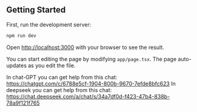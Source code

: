 ## Getting Started

First, run the development server:

```bash
npm run dev
```

Open [http://localhost:3000](http://localhost:3000) with your browser to see the result.

You can start editing the page by modifying `app/page.tsx`. The page auto-updates as you edit the file.

In chat-GPT you can get help from this chat: https://chatgpt.com/c/6788e5cf-1904-800b-9670-7efde8bfc623
In deepseek you can get help from this chat: https://chat.deepseek.com/a/chat/s/34a7df0d-f423-47b4-838b-78a9f121f765